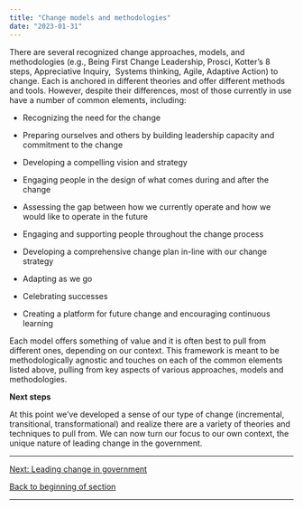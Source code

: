 ```yaml
---
title: "Change models and methodologies"
date: "2023-01-31"
---
```


There are several recognized change approaches, models, and methodologies (e.g., Being First Change Leadership, Prosci, Kotter’s 8 steps, Appreciative Inquiry,  Systems thinking, Agile, Adaptive Action) to change. Each is anchored in different theories and offer different methods and tools. However, despite their differences, most of those currently in use have a number of common elements, including:

- Recognizing the need for the change

- Preparing ourselves and others by building leadership capacity and commitment to the change

- Developing a compelling vision and strategy

- Engaging people in the design of what comes during and after the change

- Assessing the gap between how we currently operate and how we would like to operate in the future

- Engaging and supporting people throughout the change process

- Developing a comprehensive change plan in-line with our change strategy

- Adapting as we go

- Celebrating successes

- Creating a platform for future change and encouraging continuous learning

Each model offers something of value and it is often best to pull from different ones, depending on our context. This framework is meant to be methodologically agnostic and touches on each of the common elements listed above, pulling from key aspects of various approaches, models and methodologies.

**Next steps**  
  
At this point we’ve developed a sense of our type of change (incremental, transitional, transformational) and realize there are a variety of theories and techniques to pull from. We can now turn our focus to our own context, the unique nature of leading change in the government.

* * *

[Next: Leading change in government](/leading-change-in-government)

[Back to beginning of section](/navigating-the-world-of-change/)

* * *

